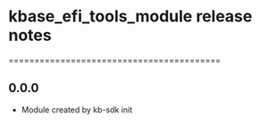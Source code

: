 # kbase_efi_tools_module release notes
=========================================

0.0.0
-----
* Module created by kb-sdk init
